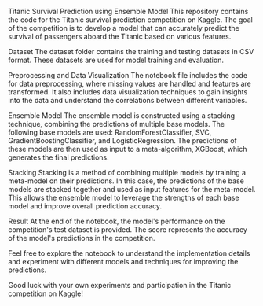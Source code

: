 Titanic Survival Prediction using Ensemble Model
This repository contains the code for the Titanic survival prediction competition on Kaggle. The goal of the competition is to develop a model that can accurately predict the survival of passengers aboard the Titanic based on various features.

Dataset
The dataset folder contains the training and testing datasets in CSV format. These datasets are used for model training and evaluation.

Preprocessing and Data Visualization
The notebook file includes the code for data preprocessing, where missing values are handled and features are transformed. It also includes data visualization techniques to gain insights into the data and understand the correlations between different variables.

Ensemble Model
The ensemble model is constructed using a stacking technique, combining the predictions of multiple base models. The following base models are used: RandomForestClassifier, SVC, GradientBoostingClassifier, and LogisticRegression. The predictions of these models are then used as input to a meta-algorithm, XGBoost, which generates the final predictions.

Stacking
Stacking is a method of combining multiple models by training a meta-model on their predictions. In this case, the predictions of the base models are stacked together and used as input features for the meta-model. This allows the ensemble model to leverage the strengths of each base model and improve overall prediction accuracy.

Result
At the end of the notebook, the model's performance on the competition's test dataset is provided. The score represents the accuracy of the model's predictions in the competition.

Feel free to explore the notebook to understand the implementation details and experiment with different models and techniques for improving the predictions.

Good luck with your own experiments and participation in the Titanic competition on Kaggle!

